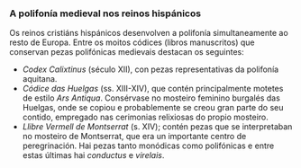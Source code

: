 ### A polifonía medieval nos reinos hispánicos

Os reinos cristiáns hispánicos desenvolven a polifonía simultaneamente ao resto de Europa. Entre os moitos códices (libros manuscritos) que conservan pezas polifónicas medievais destacan os seguintes:
-  _Codex Calixtinus_ (século XII), con pezas representativas da polifonía aquitana.  
- _Códice das Huelgas_ (ss. XIII-XIV), que contén principalmente motetes de estilo _Ars Antiqua_. Consérvase no mosteiro feminino burgalés das Huelgas, onde se copiou e probablemente se creou gran parte do seu contido, empregado nas cerimonias relixiosas do propio mosteiro.
- _Llibre Vermell de Montserrat_ (s. XIV); contén pezas que se interpretaban no mosteiro de Montserrat, que era un importante centro de peregrinación. Hai pezas tanto monódicas como polifónicas e entre estas últimas hai _conductus_ e _virelais_.

